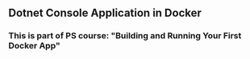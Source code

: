 ## Dotnet Console Application in Docker

### This is part of PS course: "Building and Running Your First Docker App"

